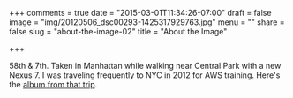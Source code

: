 +++
comments = true
date = "2015-03-01T11:34:26-07:00"
draft = false
image = "img/20120506_dsc00293-1425317929763.jpg"
menu = ""
share = false 
slug = "about-the-image-02"
title = "About the Image"

+++

58th & 7th. Taken in Manhattan while walking near Central Park with a new Nexus 7. I was traveling frequently to NYC in 2012 for AWS training. Here's the [album from that trip](http://p.evanbrown.io/Travel/NYC/).

